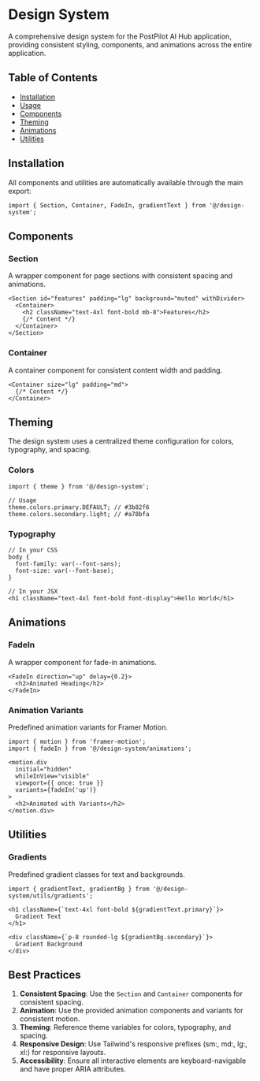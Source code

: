 # Design System

A comprehensive design system for the PostPilot AI Hub application, providing consistent styling, components, and animations across the entire application.

## Table of Contents

- [Installation](#installation)
- [Usage](#usage)
- [Components](#components)
- [Theming](#theming)
- [Animations](#animations)
- [Utilities](#utilities)

## Installation

All components and utilities are automatically available through the main export:

```tsx
import { Section, Container, FadeIn, gradientText } from '@/design-system';
```

## Components

### Section

A wrapper component for page sections with consistent spacing and animations.

```tsx
<Section id="features" padding="lg" background="muted" withDivider>
  <Container>
    <h2 className="text-4xl font-bold mb-8">Features</h2>
    {/* Content */}
  </Container>
</Section>
```

### Container

A container component for consistent content width and padding.

```tsx
<Container size="lg" padding="md">
  {/* Content */}
</Container>
```

## Theming

The design system uses a centralized theme configuration for colors, typography, and spacing.

### Colors

```tsx
import { theme } from '@/design-system';

// Usage
theme.colors.primary.DEFAULT; // #3b82f6
theme.colors.secondary.light; // #a78bfa
```

### Typography

```tsx
// In your CSS
body {
  font-family: var(--font-sans);
  font-size: var(--font-base);
}

// In your JSX
<h1 className="text-4xl font-bold font-display">Hello World</h1>
```

## Animations

### FadeIn

A wrapper component for fade-in animations.

```tsx
<FadeIn direction="up" delay={0.2}>
  <h2>Animated Heading</h2>
</FadeIn>
```

### Animation Variants

Predefined animation variants for Framer Motion.

```tsx
import { motion } from 'framer-motion';
import { fadeIn } from '@/design-system/animations';

<motion.div
  initial="hidden"
  whileInView="visible"
  viewport={{ once: true }}
  variants={fadeIn('up')}
>
  <h2>Animated with Variants</h2>
</motion.div>
```

## Utilities

### Gradients

Predefined gradient classes for text and backgrounds.

```tsx
import { gradientText, gradientBg } from '@/design-system/utils/gradients';

<h1 className={`text-4xl font-bold ${gradientText.primary}`}>
  Gradient Text
</h1>

<div className={`p-8 rounded-lg ${gradientBg.secondary}`}>
  Gradient Background
</div>
```

## Best Practices

1. **Consistent Spacing**: Use the `Section` and `Container` components for consistent spacing.
2. **Animation**: Use the provided animation components and variants for consistent motion.
3. **Theming**: Reference theme variables for colors, typography, and spacing.
4. **Responsive Design**: Use Tailwind's responsive prefixes (sm:, md:, lg:, xl:) for responsive layouts.
5. **Accessibility**: Ensure all interactive elements are keyboard-navigable and have proper ARIA attributes.
